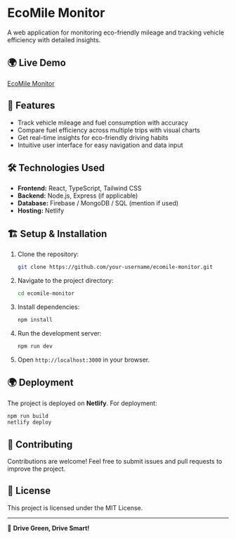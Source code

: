 # EcoMile Monitor

A web application for monitoring eco-friendly mileage and tracking vehicle efficiency with detailed insights.

## 🌍 Live Demo
[EcoMile Monitor](https://ecomile-monitor.netlify.app/)

## 🚀 Features
- Track vehicle mileage and fuel consumption with accuracy
- Compare fuel efficiency across multiple trips with visual charts
- Get real-time insights for eco-friendly driving habits
- Intuitive user interface for easy navigation and data input

## 🛠️ Technologies Used
- **Frontend:** React, TypeScript, Tailwind CSS
- **Backend:** Node.js, Express (if applicable)
- **Database:** Firebase / MongoDB / SQL (mention if used)
- **Hosting:** Netlify

## 🏗️ Setup & Installation
1. Clone the repository:
   ```sh
   git clone https://github.com/your-username/ecomile-monitor.git
   ```
2. Navigate to the project directory:
   ```sh
   cd ecomile-monitor
   ```
3. Install dependencies:
   ```sh
   npm install
   ```
4. Run the development server:
   ```sh
   npm run dev
   ```
5. Open `http://localhost:3000` in your browser.

## 🌍 Deployment
The project is deployed on **Netlify**. For deployment:
```sh
npm run build
netlify deploy
```

## 🤝 Contributing
Contributions are welcome! Feel free to submit issues and pull requests to improve the project.

## 📜 License
This project is licensed under the MIT License.

---
🚗 **Drive Green, Drive Smart!**
